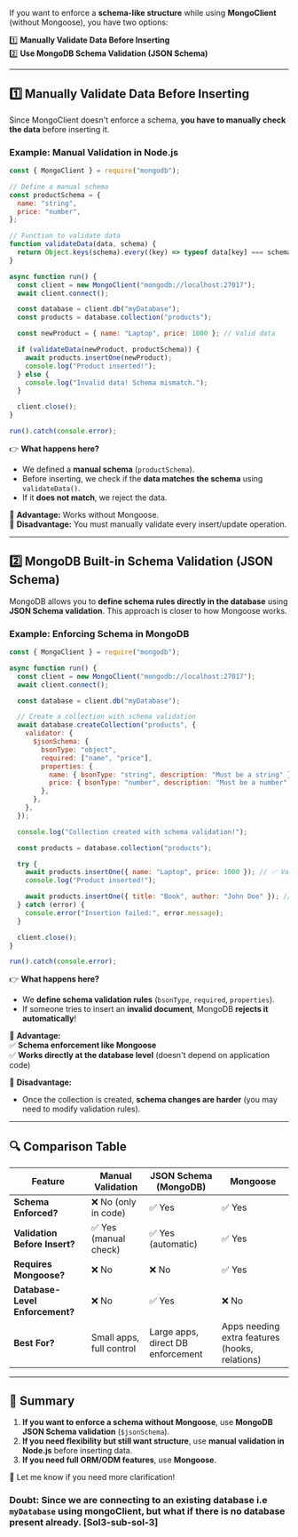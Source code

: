 If you want to enforce a **schema-like structure** while using **MongoClient** (without Mongoose), you have two options:

1️⃣ **Manually Validate Data Before Inserting**  
2️⃣ **Use MongoDB Schema Validation (JSON Schema)**

---

## **1️⃣ Manually Validate Data Before Inserting**

Since MongoClient doesn't enforce a schema, **you have to manually check the data** before inserting it.

### **Example: Manual Validation in Node.js**

```javascript
const { MongoClient } = require("mongodb");

// Define a manual schema
const productSchema = {
  name: "string",
  price: "number",
};

// Function to validate data
function validateData(data, schema) {
  return Object.keys(schema).every((key) => typeof data[key] === schema[key]);
}

async function run() {
  const client = new MongoClient("mongodb://localhost:27017");
  await client.connect();

  const database = client.db("myDatabase");
  const products = database.collection("products");

  const newProduct = { name: "Laptop", price: 1000 }; // Valid data

  if (validateData(newProduct, productSchema)) {
    await products.insertOne(newProduct);
    console.log("Product inserted!");
  } else {
    console.log("Invalid data! Schema mismatch.");
  }

  client.close();
}

run().catch(console.error);
```

👉 **What happens here?**

- We defined a **manual schema** (`productSchema`).
- Before inserting, we check if the **data matches the schema** using `validateData()`.
- If it **does not match**, we reject the data.

🚀 **Advantage:** Works without Mongoose.  
🛑 **Disadvantage:** You must manually validate every insert/update operation.

---

## **2️⃣ MongoDB Built-in Schema Validation (JSON Schema)**

MongoDB allows you to **define schema rules directly in the database** using **JSON Schema validation**. This approach is closer to how Mongoose works.

### **Example: Enforcing Schema in MongoDB**

```javascript
const { MongoClient } = require("mongodb");

async function run() {
  const client = new MongoClient("mongodb://localhost:27017");
  await client.connect();

  const database = client.db("myDatabase");

  // Create a collection with schema validation
  await database.createCollection("products", {
    validator: {
      $jsonSchema: {
        bsonType: "object",
        required: ["name", "price"],
        properties: {
          name: { bsonType: "string", description: "Must be a string" },
          price: { bsonType: "number", description: "Must be a number" },
        },
      },
    },
  });

  console.log("Collection created with schema validation!");

  const products = database.collection("products");

  try {
    await products.insertOne({ name: "Laptop", price: 1000 }); // ✅ Valid
    console.log("Product inserted!");

    await products.insertOne({ title: "Book", author: "John Doe" }); // ❌ Invalid (schema mismatch)
  } catch (error) {
    console.error("Insertion failed:", error.message);
  }

  client.close();
}

run().catch(console.error);
```

👉 **What happens here?**

- We **define schema validation rules** (`bsonType`, `required`, `properties`).
- If someone tries to insert an **invalid document**, MongoDB **rejects it automatically**!

🚀 **Advantage:**  
✅ **Schema enforcement like Mongoose**  
✅ **Works directly at the database level** (doesn't depend on application code)

🛑 **Disadvantage:**

- Once the collection is created, **schema changes are harder** (you may need to modify validation rules).

---

## **🔍 Comparison Table**

| Feature                         | Manual Validation        | JSON Schema (MongoDB)             | Mongoose                                       |
| ------------------------------- | ------------------------ | --------------------------------- | ---------------------------------------------- |
| **Schema Enforced?**            | ❌ No (only in code)     | ✅ Yes                            | ✅ Yes                                         |
| **Validation Before Insert?**   | ✅ Yes (manual check)    | ✅ Yes (automatic)                | ✅ Yes                                         |
| **Requires Mongoose?**          | ❌ No                    | ❌ No                             | ✅ Yes                                         |
| **Database-Level Enforcement?** | ❌ No                    | ✅ Yes                            | ❌ No                                          |
| **Best For?**                   | Small apps, full control | Large apps, direct DB enforcement | Apps needing extra features (hooks, relations) |

---

## **📌 Summary**

1. **If you want to enforce a schema without Mongoose**, use **MongoDB JSON Schema validation** (`$jsonSchema`).
2. **If you need flexibility but still want structure**, use **manual validation in Node.js** before inserting data.
3. **If you need full ORM/ODM features**, use **Mongoose**.

🚀 Let me know if you need more clarification!

### Doubt: Since we are connecting to an existing database i.e `myDatabase` using mongoClient, but what if there is no database present already. [Sol3-sub-sol-3]
